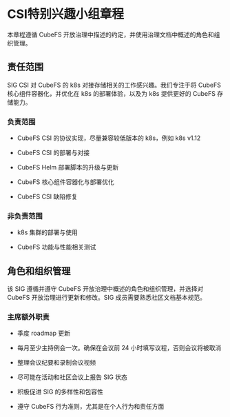 # CSI特别兴趣小组章程

本章程遵循 CubeFS 开放治理中描述的约定，并使用治理文档中概述的角色和组织管理。

## 责任范围

SIG CSI 对 CubeFS 的 k8s 对接存储相关的工作感兴趣。我们专注于将 CubeFS 核心组件容器化，并优化在 k8s 的部署体验，以及为 k8s 提供更好的 CubeFS 存储能力。

### 负责范围

- CubeFS CSI 的协议实现，尽量兼容较低版本的 k8s，例如 k8s v1.12

- CubeFS CSI 的部署与对接

- CubeFS Helm 部署脚本的升级与更新

- CubeFS 核心组件容器化与部署优化

- CubeFS CSI 缺陷修复


### 非负责范围

- k8s 集群的部署与使用

- CubeFS 功能与性能相关测试

## 角色和组织管理

该 SIG 遵循并遵守 CubeFS 开放治理中概述的角色和组织管理，并选择对 CubeFS 开放治理进行更新和修改。SIG 成员需要熟悉社区文档基本规范。

### 主席额外职责

- 季度 roadmap 更新

- 每月至少主持例会一次。确保在会议前 24 小时填写议程，否则会议将被取消

- 整理会议纪要和录制会议视频

- 尽可能在活动和社区会议上报告 SIG 状态

- 积极促进 SIG 的多样性和包容性

- 遵守 CubeFS 行为准则，尤其是在个人行为和责任方面